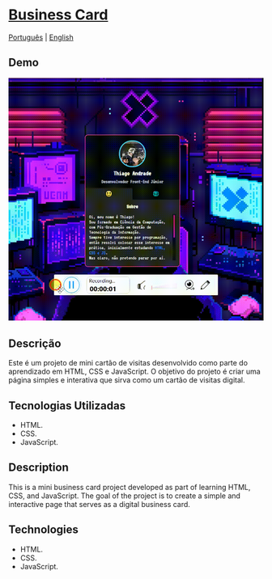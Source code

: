# [Business Card](https://im4k1r4.github.io/mini-cv/)

[Português](#anchor-descricao) | [English](#anchor-description) 

## Demo
![Demonstração do Mini Cartão de Visitas](https://github.com/im4k1r4/mini-cv/blob/main/src/images/mini-cv.gif)

<!-- anchor-descricao --> 
## Descrição
Este é um projeto de mini cartão de visitas desenvolvido como parte do aprendizado em HTML, CSS e JavaScript. O objetivo do projeto é criar uma página simples e interativa que sirva como um cartão de visitas digital.

## Tecnologias Utilizadas
- HTML.
- CSS.
- JavaScript.

<!-- anchor-description --> 
## Description
This is a mini business card project developed as part of learning HTML, CSS, and JavaScript. The goal of the project is to create a simple and interactive page that serves as a digital business card.

## Technologies
- HTML.
- CSS.
- JavaScript.
